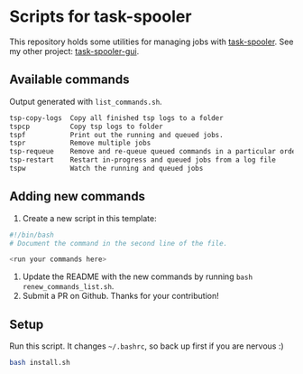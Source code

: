 # Scripts for task-spooler

This repository holds some utilities for managing jobs with [task-spooler](https://manpages.ubuntu.com/manpages/xenial/man1/tsp.1.html).
See my other project: [task-spooler-gui](https://github.com/bstee615/task-spooler-gui).

## Available commands

Output generated with `list_commands.sh`.

```bash
tsp-copy-logs  Copy all finished tsp logs to a folder
tspcp          Copy tsp logs to folder
tspf           Print out the running and queued jobs.
tspr           Remove multiple jobs
tsp-requeue    Remove and re-queue queued commands in a particular order.
tsp-restart    Restart in-progress and queued jobs from a log file
tspw           Watch the running and queued jobs
```

## Adding new commands

1. Create a new script in this template:

```bash
#!/bin/bash
# Document the command in the second line of the file.

<run your commands here>
```

1. Update the README with the new commands by running `bash renew_commands_list.sh`.
3. Submit a PR on Github. Thanks for your contribution!

## Setup

Run this script. It changes `~/.bashrc`, so back up first if you are nervous :)

```bash
bash install.sh
```
